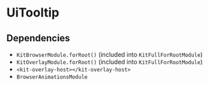 # UiTooltip

## Dependencies

* `KitBrowserModule.forRoot()` (included into `KitFullForRootModule`)
* `KitOverlayModule.forRoot()` (included into `KitFullForRootModule`)
* `<kit-overlay-host></kit-overlay-host>`
* `BrowserAnimationsModule`
